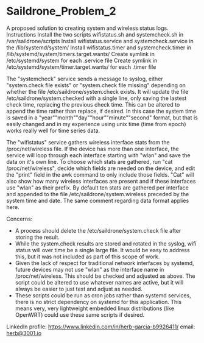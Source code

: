# Saildrone_Problem_2
A proposed solution to creating system and wireless status logs.
Instructions
Install the two scripts wifistatus.sh and systemcheck.sh in /var/saildrone/scripts
Install wifistatus.service and systemcheck.service in the /lib/systemd/system/
Install wifistatus.timer and systemcheck.timer in /lib/systemd/system/timers.target.wants/
Create symlink in /etc/systemd/system for each .service file
Create symlink in /etc/systemd/system/timer.target.wants/ for each .timer file

The "systemcheck" service sends a message to syslog, either "system.check file exists" or "system.check file missing"
depending on whether the file /etc/saildrone/system.check exists.
It will update the file /etc/saildrone/system.checked with a single line, only saving the lastest check time,
replacing the previous check time. This can be altered to append the time rather than replace, if desired.
In this case the system time is saved in a "year""month""day""hour""minute""second" format, but that is easily changed and in my experience using unix time (time from epoch) works really well for time series data.

The "wifistatus" service gathers wireless interface stats from the /proc/net/wireless file.
If the device has more than one interface, the service will loop through each interface starting with "wlan" and save the data on it's own line.
To choose which stats are gathered, run "cat /proc/net/wireless", decide which fields are needed on the device,
and edit the "print" field in the awk command to only include those fields. "Cat" will also show how many wireless interfaces are present and if these interfaces use "wlan" as their prefix.
By default ten stats are gathered per interface and appended to the file /etc/saildrone/system.wireless preceded by the system time and date. The same comment regarding data format applies here. 

Concerns:
- A process should delete the /etc/saildrone/system.check file after storing the result.
- While the system.check results are stored and rotated in the syslog, wifi status will over time be a single large file.
It would be easy to address this, but it was not included as part of this scope of work.
- Given the lack of respect for traditional network interfaces by systemd, future devices may not use "wlan" as the interface name in /proc/net/wireless. This should be checked and adjusted as above. The script could be altered
to use whatever names are active, but it will always be easier to just test and adjust as needed.
- These scripts could be run as cron jobs rather than systemd services, there is no strict dependency on systemd for this application. This means very, very lightweight embedded linux distributions (like OpenWRT) could use these same scripts if desired.

LinkedIn profile: https://www.linkedin.com/in/herb-garcia-b9926411/
email: herb@3001.io
